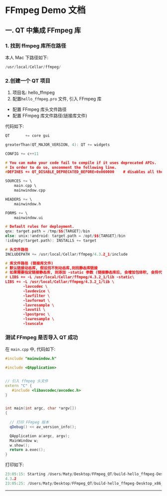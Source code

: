 # FFmpeg Demo 文档

## 一. QT 中集成 FFmpeg 库

### 1. 找到 ffmpeg 库所在路径

本人 Mac 下路径如下:

```c
/usr/local/Cellar/ffmpeg/
```

### 2.创建一个 QT 项目

1. 项目名: hello_ffmpeg
2. 配置`hello_ffmpeg.pro` 文件, 引入 FFmpeg 库

- 配置 FFmpeg 库头文件路径
- 配置 FFmpeg 库文件路径(链接库文件)

代码如下:

```c++
QT       += core gui

greaterThan(QT_MAJOR_VERSION, 4): QT += widgets

CONFIG += c++11

# You can make your code fail to compile if it uses deprecated APIs.
# In order to do so, uncomment the following line.
#DEFINES += QT_DISABLE_DEPRECATED_BEFORE=0x060000    # disables all the APIs deprecated before Qt 6.0.0

SOURCES += \
    main.cpp \
    mainwindow.cpp

HEADERS += \
    mainwindow.h

FORMS += \
    mainwindow.ui

# Default rules for deployment.
qnx: target.path = /tmp/$${TARGET}/bin
else: unix:!android: target.path = /opt/$${TARGET}/bin
!isEmpty(target.path): INSTALLS += target

# 头文件路径
INCLUDEPATH += /usr/local/Cellar/ffmpeg/4.3.2_1/include

# 库文件路径 (链接库文件)
# 默认链接动态库, 假设找不到动态库,则找静态库链接
# 如果需要指定链接静态库, 则添加 -static 参数 (链接静态库后, 会增加包体积, 会将代码和静态库.a 一同合并成 Mach-O 文件. 链接动态库则包里面只有些函数的声明,会去寻找动态库调用)
# LIBS += -L /usr/local/Cellar/ffmpeg/4.3.2_1/lib -static\
LIBS += -L /usr/local/Cellar/ffmpeg/4.3.2_1/lib \
        -lavcodec \
        -lavdevice \
        -lavfilter \
        -lavformat \
        -lavresample \
        -lavutil \
        -lpostproc \
        -lswresample \
        -lswscale
```
  
  ### 测试 FFmpeg 是否导入 QT 成功
  
  在 `main.cpp` 中, 代码如下:
  
  ```c++
  #include "mainwindow.h"

  #include <QApplication>


  // 引入 ffmpeg 头文件
  extern "C" {
     #include <libavcodec/avcodec.h>
  }


  int main(int argc, char *argv[])
 {
    
    // 打印 FFmpeg 版本
    qDebug() << av_version_info();

    QApplication a(argc, argv);
    MainWindow w;
    w.show();
    return a.exec();
 }
  ```
  
  打印如下:
  
  ```c++
  23:05:15: Starting /Users/Maty/Desktop/FFmpeg_QT/build-hello_ffmpeg-Desktop_x86_darwin_generic_mach_o_64bit-Debug/hello_ffmpeg.app/Contents/MacOS/hello_ffmpeg ...
4.3.2
23:05:25: /Users/Maty/Desktop/FFmpeg_QT/build-hello_ffmpeg-Desktop_x86_darwin_generic_mach_o_64bit-Debug/hello_ffmpeg.app/Contents/MacOS/hello_ffmpeg exited with code 0
  ```

---

